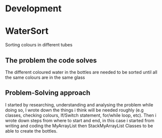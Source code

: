 # Development
# WaterSort
Sorting colours in different tubes

## The problem the code solves
The different coloured water in the bottles are needed to be sorted until all the same colours are in the same glass

## Problem-Solving approach
I started by researching, understanding and analysing the problem while doing so, I wrote down the things i think will be needed roughly (e.g classes, checking colours, If/Switch statement, for/while loop, etc). Then i wrote down steps from where to start and end, in this case i started from writing and coding the MyArrayList then StackMyArrayList Classes to be able to create the bottles.


